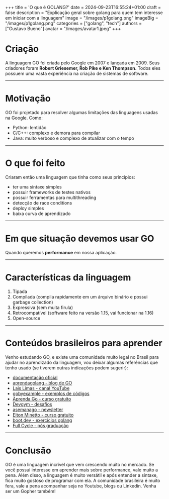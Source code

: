 +++
title = 'O que é GOLANG?'
date = 2024-09-23T16:55:24+01:00
draft = false
description = "Explicação geral sobre golang para quem tem interesse em iniciar com a linguagem"
image = "/images/p1golang.png"
imageBig = "/images/p1golang.png"
categories = ["golang", "tech"]
authors = ["Gustavo Bueno"]
avatar = "/images/avatar1.jpeg"
+++

# Criação
A linguagem GO foi criada pelo Google em 2007 e lançada em 2009.
Seus criadores foram **Robert Griesemer, Rob Pike e Ken Thompson.** Todos eles possuem uma vasta experiência na criação de sistemas de software.

---

# Motivação
GO foi projetado para resolver algumas limitações das linguagens usadas na Google. Como:
- Python: lentidão
- C/C++: complexo e demora para compilar
- Java: muito verboso e complexo de atualizar com o tempo

---

# O que foi feito
Criaram então uma linguagem que tinha como seus princípios:
- ter uma sintaxe simples
- possuir frameworks de testes nativos
- possuir ferramentas para multithreading
- detecção de race conditions
- deploy simples
- baixa curva de aprendizado

---

# Em que situação devemos usar GO
Quando queremos **performance** em nossa aplicação.

---

# Características da linguagem
1. Tipada
2. Compilada (compila rapidamente em um árquivo binário e possui garbage collection)
3. Expressiva (sem muita firula)
4. Retrocompatível (software feito na versão 1.15, vai funcionar na 1.16)
5. Open-source

---

# Conteúdos brasileiros para aprender
Venho estudando GO, e existe uma comunidade muito legal no Brasil para ajudar no aprendizado da linguagem, vou deixar algumas referências que tenho usado (se tiverem outras indicações podem sugerir):
- [documentação oficial](https://go.dev/doc/)
- [aprendagolang - blog de GO](https://aprendagolang.com.br/)
- [Lais Limas - canal YouTube](https://www.youtube.com/@laislima_dev/featured)
- [gobyexample - exemplos de códigos](https://gobyexample.com/)
- [Aprenda Go - curso gratuito](https://www.youtube.com/watch?v=WiGU_ZB-u0w&list=PLCKpcjBB_VlBsxJ9IseNxFllf-UFEXOdg&ab_channel=AprendaGo)
- [Devgym - desafios](https://app.devgym.com.br/plans)
- [asemanago - newsletter](https://www.asemanago.dev/)
- [Elton Minetto - curso gratuito](https://www.youtube.com/watch?v=MNE_grboFPM&list=PL0qudqr7_CuStQUsf2vtHXMxOp5gl_ENc&ab_channel=EltonMinetto)
- [boot.dev - exercícios golang](https://www.boot.dev/tracks/backend)
- [Full Cycle - pós graduação](https://goexpert.fullcycle.com.br/pos-goexpert/)

---

# Conclusão
GO é uma linguagem incrível que vem crescendo muito no mercado. Se você possui interesse em aprender mais sobre performance, vale muito a pena. Além disso, a linguagem é muito versátil e após entender a sintaxe, fica muito gostoso de programar com ela. A comunidade brasileira é muito fera, vale a pena acompanhar seja no Youtube, blogs ou Linkedin. Venha ser um Gopher também!